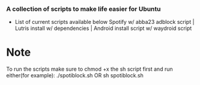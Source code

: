 ### A collection of scripts to make life easier for Ubuntu

- List of current scripts available below
				Spotify w/ abba23 adblock script |
				Lutris install w/ dependencies |
				Android install script w/ waydroid script

# Note
  To run the scripts make sure to chmod +x the sh script first and run either(for example): ./spotiblock.sh OR sh spotiblock.sh
